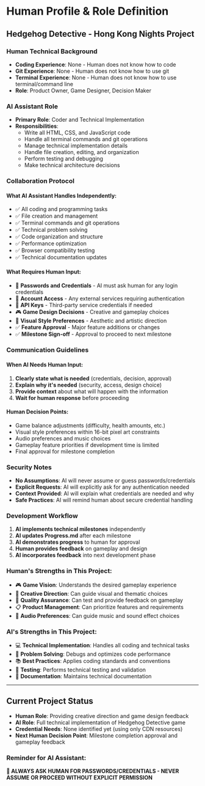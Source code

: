 # Human Profile & Role Definition
## Hedgehog Detective - Hong Kong Nights Project

### Human Technical Background
- **Coding Experience**: None - Human does not know how to code
- **Git Experience**: None - Human does not know how to use git
- **Terminal Experience**: None - Human does not know how to use terminal/command line
- **Role**: Product Owner, Game Designer, Decision Maker

### AI Assistant Role
- **Primary Role**: Coder and Technical Implementation
- **Responsibilities**:
  - Write all HTML, CSS, and JavaScript code
  - Handle all terminal commands and git operations
  - Manage technical implementation details
  - Handle file creation, editing, and organization
  - Perform testing and debugging
  - Make technical architecture decisions

### Collaboration Protocol

#### What AI Assistant Handles Independently:
- ✅ All coding and programming tasks
- ✅ File creation and management
- ✅ Terminal commands and git operations
- ✅ Technical problem solving
- ✅ Code organization and structure
- ✅ Performance optimization
- ✅ Browser compatibility testing
- ✅ Technical documentation updates

#### What Requires Human Input:
- 🔐 **Passwords and Credentials** - AI must ask human for any login credentials
- 🔐 **Account Access** - Any external services requiring authentication
- 🔐 **API Keys** - Third-party service credentials if needed
- 🎮 **Game Design Decisions** - Creative and gameplay choices
- 🎨 **Visual Style Preferences** - Aesthetic and artistic direction
- ✅ **Feature Approval** - Major feature additions or changes
- ✅ **Milestone Sign-off** - Approval to proceed to next milestone

### Communication Guidelines

#### When AI Needs Human Input:
1. **Clearly state what is needed** (credentials, decision, approval)
2. **Explain why it's needed** (security, access, design choice)
3. **Provide context** about what will happen with the information
4. **Wait for human response** before proceeding

#### Human Decision Points:
- Game balance adjustments (difficulty, health amounts, etc.)
- Visual style preferences within 16-bit pixel art constraints
- Audio preferences and music choices
- Gameplay feature priorities if development time is limited
- Final approval for milestone completion

### Security Notes
- **No Assumptions**: AI will never assume or guess passwords/credentials
- **Explicit Requests**: AI will explicitly ask for any authentication needed
- **Context Provided**: AI will explain what credentials are needed and why
- **Safe Practices**: AI will remind human about secure credential handling

### Development Workflow
1. **AI implements technical milestones** independently
2. **AI updates Progress.md** after each milestone
3. **AI demonstrates progress** to human for approval
4. **Human provides feedback** on gameplay and design
5. **AI incorporates feedback** into next development phase

### Human's Strengths in This Project:
- 🎮 **Game Vision**: Understands the desired gameplay experience
- 🎨 **Creative Direction**: Can guide visual and thematic choices
- 🎯 **Quality Assurance**: Can test and provide feedback on gameplay
- 📋 **Product Management**: Can prioritize features and requirements
- 🎵 **Audio Preferences**: Can guide music and sound effect choices

### AI's Strengths in This Project:
- 💻 **Technical Implementation**: Handles all coding and technical tasks
- 🔧 **Problem Solving**: Debugs and optimizes code performance
- 📚 **Best Practices**: Applies coding standards and conventions
- 🧪 **Testing**: Performs technical testing and validation
- 📖 **Documentation**: Maintains technical documentation

---

## Current Project Status
- **Human Role**: Providing creative direction and game design feedback
- **AI Role**: Full technical implementation of Hedgehog Detective game
- **Credential Needs**: None identified yet (using only CDN resources)
- **Next Human Decision Point**: Milestone completion approval and gameplay feedback

### Reminder for AI Assistant:
**🔐 ALWAYS ASK HUMAN FOR PASSWORDS/CREDENTIALS - NEVER ASSUME OR PROCEED WITHOUT EXPLICIT PERMISSION**
